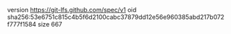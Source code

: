 version https://git-lfs.github.com/spec/v1
oid sha256:53e6751c815c4b5f6d2100cabc37879dd12e56e960385abd217b072f777f1584
size 667
